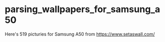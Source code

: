# parsing_wallpapers_for_samsung_a50
Here's 519 picturies for Samsung A50 from https://www.setaswall.com/
